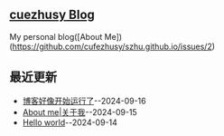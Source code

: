 ## [cuezhusy Blog](https://szhu.github.io/)
My personal blog([About Me])(https://github.com/cufezhusy/szhu.github.io/issues/2)

## 最近更新
- [博客好像开始运行了](https://github.com/cufezhusy/szhu.github.io/issues/3)--2024-09-16
- [About me|关于我](https://github.com/cufezhusy/szhu.github.io/issues/2)--2024-09-15
- [Hello world](https://github.com/cufezhusy/szhu.github.io/issues/1)--2024-09-14

